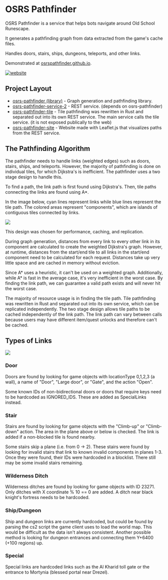 # OSRS Pathfinder

OSRS Pathfinder is a service that helps bots navigate around Old School Runescape.

It generates a pathfinding graph from data extracted from the game's cache files.

Handles doors, stairs, ships, dungeons, teleports, and other links.

Demonstrated at [osrspathfinder.github.io](https://osrspathfinder.github.io/).

[![website](https://i.imgur.com/sk5XPSt.png)](https://osrspathfinder.github.io/)

## Project Layout

- [osrs-pathfinder (library)](osrs-pathfinder/) - Graph generation and pathfinding library.  
- [osrs-pathfinder-service-2](osrs-pathfinder-service-2/) - REST service.  (depends on osrs-pathfinder)
- [osrs-pathfinder-tile](osrs-pathfinder-tile/) - Tile pathfinding was rewritten in Rust and separated out into its own REST service.  The main service calls the tile service.  (it is not exposed publically to the web)
- [osrs-pathfinder-site](osrs-pathfinder-website/) - Website made with Leaflet.js that visualizes paths from the REST service.  

## The Pathfinding Algorithm

The pathfinder needs to handle links (weighted edges) such as doors, stairs, ships, and teleports.  However, the majority of pathfinding is done on individual tiles, for which Dijkstra's is inefficient.  The pathfinder uses a two stage design to handle this.

To find a path, the link path is first found using Dijkstra's. Then, tile paths connecting the links are found using A*.  

In the image below, cyan lines represent links while blue lines represent the tile path. The colored areas represent "components", which are islands of contiguous tiles connected by links.

![](https://i.imgur.com/MaD51oN.png)

This design was chosen for performance, caching, and replication.  

During graph generation, distances from every link to every other link in its component are calculated to create the weighted Dijkstra's graph.  However, at runtime, distances from the start/end tile to all links in the start/end component need to be calculated for each request. Distances take up very little space and are cached in memory without eviction.

Since A* uses a heuristic, it can't be used on a weighted graph. Additionally, while A* is fast in the average case, it's very inefficient in the worst case. By finding the link path, we can guarantee a valid path exists and will never hit the worst case.  

The majority of resource usage is in finding the tile path. Tile pathfinding was rewritten in Rust and separated out into its own service, which can be replicated independently.  The two stage design allows tile paths to be cached independently of the link path. The link path can vary between calls because users may have different item/quest unlocks and therefore can't be cached.  

## Types of Links

![](https://i.imgur.com/k7bTfWe.png)

### Door

Doors are found by looking for game objects with locationType 0,1,2,3 (a wall), a name of "Door", "Large door", or "Gate", and the action "Open".

Some known IDs of non-bidirectional doors or doors that require keys need to be hardcoded as IGNORED_IDS. These are added as SpecialLinks instead.

### Stair

Stairs are found by looking for game objects with the "Climb-up" or "Climb-down" action. The area in the plane above or below is checked. The link is added if a non-blocked tile is found nearby.

Some stairs skip a plane (i.e. from 0 -> 2). These stairs were found by looking for invalid stairs that link to known invalid components in planes 1-3. Once they were found, their IDs were hardcoded in a blocklist. There still may be some invalid stairs remaining.

### Wilderness Ditch

Wilderness ditches are found by looking for game objects with ID 23271. Only ditches with X coordinate % 10 == 0 are added. A ditch near black knight's fortress needs to be hardcoded.

### Ship/Dungeon

Ship and dungeon links are currently hardcoded, but could be found by parsing the cs2 script the game client uses to load the world map. This would be difficult as the data isn't always consistent. Another possible method is looking for dungeon entrances and connecting them Y+6400 (+100 regions) up.

### Special

Special links are hardcoded links such as the Al Kharid toll gate or the entrance to Mortynia (blessed portal near Drezel).  
